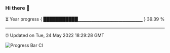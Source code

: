 ### Hi there 👋

⏳ Year progress { ███████████▁▁▁▁▁▁▁▁▁▁▁▁▁▁▁▁▁▁▁ } 39.39 %

---

⏰ Updated on Tue, 24 May 2022 18:29:28 GMT

![Progress Bar CI](https://github.com/ZhaoGui/ZhaoGui/workflows/Progress%20Bar%20CI/badge.svg)
